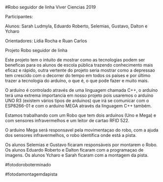 #Robo seguidor de linha Viver Ciencias 2019

Participantes:

Alunos: Sarah Ludmyla, Eduardo Roberto, Selemias, Gustavo, Dalton e Ycharo

Orientadores: Lídia Rocha e Ruan Carlos

Projeto Robo seguidor de linha

Este projeto tem o intuito de mostrar como as tecnologias podem ser beneficas para os alunos de escola pública trazendo conhecimento mais eficaz e rápido, outra vertente do projeto seria mostrar como a depressao tem crescido com o decorrer do tempo em todos os países e por último trazer a tecnologia do arduíno, o que é, o que pode fazer e muito mais.

O arduíno é controlado através de uma linguagem chamada C++, o arduíno terá uma extrema importancia em nosso projeto pois usaremos o arduíno UNO R3 (existem vários tipos de arduínos) que irá se comunicar com o ESP8266-01 e com o arduíno MEGA através da linguagem C++ também.

Estamos trabalhando com um Robo que tem dois arduínos (Uno e Mega) e com sensores infravermelhos e um leitor de cartao RFID 522.

O arduino Mega será responsavel pela movimentaçao do robo, com a ajuda dos sensores infravermelhos, o robo identifica onde está a pista.

Os alunos Selemias e Gustavo ficaram responsáveis por montarem o Robo.
Os alunos Eduardo Roberto e Dalton ficaram com a programaçao de imagens.
Os alunos Ycharo e Sarah ficaram com a montagem da pista.

#fotodoroboterminado

#fotodamontagemdapista
